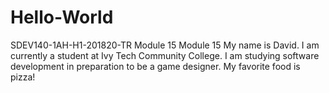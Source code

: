 # Hello-World
SDEV140-1AH-H1-201820-TR Module 15
Module 15 My name is David. I am currently a student at Ivy Tech Community College. I am studying software development in preparation to be a game designer. My favorite food is pizza!
